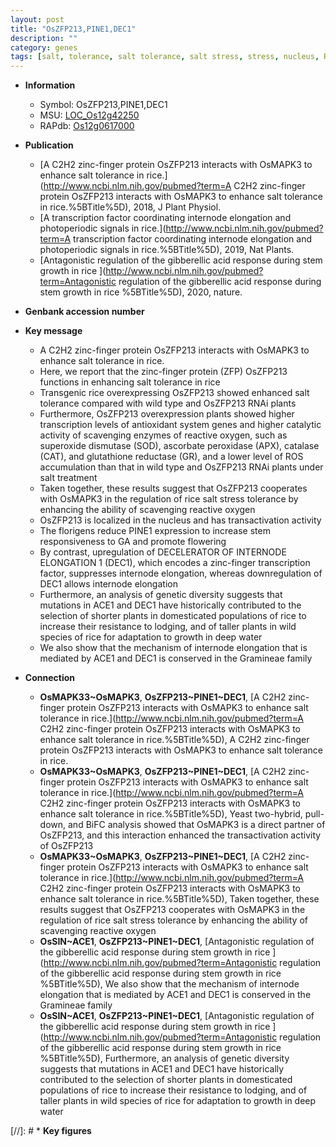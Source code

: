 ```yaml
---
layout: post
title: "OsZFP213,PINE1,DEC1"
description: ""
category: genes
tags: [salt, tolerance, salt tolerance, salt stress, stress, nucleus, R protein, stress tolerance, stem,  ga , GA, transcription factor, growth, resistance, internode elongation]
---
```


* **Information**  
    + Symbol: OsZFP213,PINE1,DEC1  
    + MSU: [LOC_Os12g42250](http://rice.uga.edu/cgi-bin/ORF_infopage.cgi?orf=LOC_Os12g42250)  
    + RAPdb: [Os12g0617000](https://rapdb.dna.affrc.go.jp/locus/?name=Os12g0617000)  

* **Publication**  
    + [A C2H2 zinc-finger protein OsZFP213 interacts with OsMAPK3 to enhance salt tolerance in rice.](http://www.ncbi.nlm.nih.gov/pubmed?term=A C2H2 zinc-finger protein OsZFP213 interacts with OsMAPK3 to enhance salt tolerance in rice.%5BTitle%5D), 2018, J Plant Physiol.
    + [A transcription factor coordinating internode elongation and photoperiodic signals in rice.](http://www.ncbi.nlm.nih.gov/pubmed?term=A transcription factor coordinating internode elongation and photoperiodic signals in rice.%5BTitle%5D), 2019, Nat Plants.
    + [Antagonistic regulation of the gibberellic acid response during stem growth in rice ](http://www.ncbi.nlm.nih.gov/pubmed?term=Antagonistic regulation of the gibberellic acid response during stem growth in rice %5BTitle%5D), 2020, nature.

* **Genbank accession number**  

* **Key message**  
    + A C2H2 zinc-finger protein OsZFP213 interacts with OsMAPK3 to enhance salt tolerance in rice.
    + Here, we report that the zinc-finger protein (ZFP) OsZFP213 functions in enhancing salt tolerance in rice
    + Transgenic rice overexpressing OsZFP213 showed enhanced salt tolerance compared with wild type and OsZFP213 RNAi plants
    + Furthermore, OsZFP213 overexpression plants showed higher transcription levels of antioxidant system genes and higher catalytic activity of scavenging enzymes of reactive oxygen, such as superoxide dismutase (SOD), ascorbate peroxidase (APX), catalase (CAT), and glutathione reductase (GR), and a lower level of ROS accumulation than that in wild type and OsZFP213 RNAi plants under salt treatment
    + Taken together, these results suggest that OsZFP213 cooperates with OsMAPK3 in the regulation of rice salt stress tolerance by enhancing the ability of scavenging reactive oxygen
    + OsZFP213 is localized in the nucleus and has transactivation activity
    + The florigens reduce PINE1 expression to increase stem responsiveness to GA and promote flowering
    + By contrast, upregulation of DECELERATOR OF INTERNODE ELONGATION 1 (DEC1), which encodes a zinc-finger transcription factor, suppresses internode elongation, whereas downregulation of DEC1 allows internode elongation
    + Furthermore, an analysis of genetic diversity suggests that mutations in ACE1 and DEC1 have historically contributed to the selection of shorter plants in domesticated populations of rice to increase their resistance to lodging, and of taller plants in wild species of rice for adaptation to growth in deep water
    + We also show that the mechanism of internode elongation that is mediated by ACE1 and DEC1 is conserved in the Gramineae family

* **Connection**  
    + __OsMAPK33~OsMAPK3__, __OsZFP213~PINE1~DEC1__, [A C2H2 zinc-finger protein OsZFP213 interacts with OsMAPK3 to enhance salt tolerance in rice.](http://www.ncbi.nlm.nih.gov/pubmed?term=A C2H2 zinc-finger protein OsZFP213 interacts with OsMAPK3 to enhance salt tolerance in rice.%5BTitle%5D), A C2H2 zinc-finger protein OsZFP213 interacts with OsMAPK3 to enhance salt tolerance in rice.
    + __OsMAPK33~OsMAPK3__, __OsZFP213~PINE1~DEC1__, [A C2H2 zinc-finger protein OsZFP213 interacts with OsMAPK3 to enhance salt tolerance in rice.](http://www.ncbi.nlm.nih.gov/pubmed?term=A C2H2 zinc-finger protein OsZFP213 interacts with OsMAPK3 to enhance salt tolerance in rice.%5BTitle%5D),  Yeast two-hybrid, pull-down, and BiFC analysis showed that OsMAPK3 is a direct partner of OsZFP213, and this interaction enhanced the transactivation activity of OsZFP213
    + __OsMAPK33~OsMAPK3__, __OsZFP213~PINE1~DEC1__, [A C2H2 zinc-finger protein OsZFP213 interacts with OsMAPK3 to enhance salt tolerance in rice.](http://www.ncbi.nlm.nih.gov/pubmed?term=A C2H2 zinc-finger protein OsZFP213 interacts with OsMAPK3 to enhance salt tolerance in rice.%5BTitle%5D),  Taken together, these results suggest that OsZFP213 cooperates with OsMAPK3 in the regulation of rice salt stress tolerance by enhancing the ability of scavenging reactive oxygen
    + __OsSIN~ACE1__, __OsZFP213~PINE1~DEC1__, [Antagonistic regulation of the gibberellic acid response during stem growth in rice ](http://www.ncbi.nlm.nih.gov/pubmed?term=Antagonistic regulation of the gibberellic acid response during stem growth in rice %5BTitle%5D),  We also show that the mechanism of internode elongation that is mediated by ACE1 and DEC1 is conserved in the Gramineae family
    + __OsSIN~ACE1__, __OsZFP213~PINE1~DEC1__, [Antagonistic regulation of the gibberellic acid response during stem growth in rice ](http://www.ncbi.nlm.nih.gov/pubmed?term=Antagonistic regulation of the gibberellic acid response during stem growth in rice %5BTitle%5D),  Furthermore, an analysis of genetic diversity suggests that mutations in ACE1 and DEC1 have historically contributed to the selection of shorter plants in domesticated populations of rice to increase their resistance to lodging, and of taller plants in wild species of rice for adaptation to growth in deep water

[//]: # * **Key figures**  


